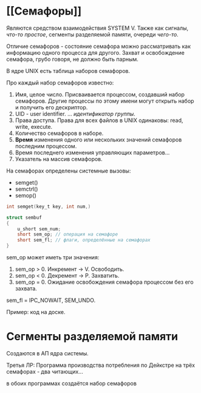# [[Семафоры]]
Являются средством взаимодействия SYSTEM V. Также как сигналы, *что-то простое*, сегменты разделяемой памяти, очереди *чего-то*.

Отличие семафоров - состояние семафора можно рассматривать как информацию одного процесса для другого. Захват и освобождение семафора, грубо говоря, не должно быть парным.

В ядре UNIX есть таблица наборов семафоров.

Про каждый набор семафоров известно:
1. Имя, целое число. 
   Присваивается процессом, создавший набор семафоров. Другие процессы по этому имени могут открыть набор и получить его дескриптор.
2. UID - user identifier. ... *идентификатор группы*.
3. Права доступа. 
   Права для всех файлов в UNIX одинаковы: read, write, execute.
4. Количество семафоров в наборе.
5. **Время** изменения одного или нескольких значений семафоров последним процессом.
6. Время последнего изменения управляющих параметров...
7. Указатель на массив семафоров.

На семафорах определены системные вызовы:
- semget()
- semct*r*l()
- semop()

```c
int semget(key_t key, int num,)
```

```c
struct sembuf
{
	u_short sem_num;
	short sem_op; // операция на семафоре
	short sem_fl; // флаги, определённые на семафорах
}
```

sem_op может иметь три значения:
1) sem_op > 0. Инкремент -> V. Освободить.
2) sem_op < 0. Декремент -> P. Захватить.
3) sem_op = 0. Ожидание освобождения семафора процессом без его захвата.

sem_fl = IPC_NOWAIT, SEM_UNDO.

Пример: код на доске.

# Сегменты разделяемой памяти
Создаются в АП ядра системы. 

Третья ЛР:
Программа производства потребления по Дейкстре на трёх семафорах - два читающих...

в обоих программах создаётся набор семафоров 